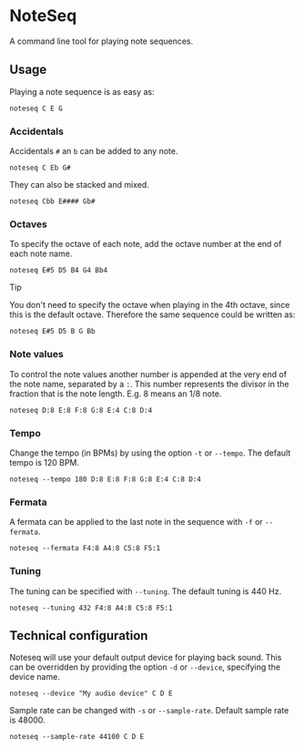 # NoteSeq

A command line tool for playing note sequences.

## Usage

Playing a note sequence is as easy as:

```
noteseq C E G
```

### Accidentals

Accidentals `#` an `b` can be added to any note.

```
noteseq C Eb G#
```

They can also be stacked and mixed.

```
noteseq Cbb E#### Gb#
```

### Octaves

To specify the octave of each note,
add the octave number at the end of each note name.

```
noteseq E#5 D5 B4 G4 Bb4
```

> [!TIP]
> You don't need to specify the octave when playing in the 4th octave,
> since this is the default octave.
> Therefore the same sequence could be written as:
>
> ```
> noteseq E#5 D5 B G Bb
> ```

### Note values

To control the note values another number is appended at the very end of the note name,
separated by a `:`.
This number represents the divisor in the fraction that is the note length.
E.g. 8 means an 1/8 note.

```
noteseq D:8 E:8 F:8 G:8 E:4 C:8 D:4
```

### Tempo

Change the tempo (in BPMs) by using the option `-t` or `--tempo`.
The default tempo is 120 BPM.

```
noteseq --tempo 180 D:8 E:8 F:8 G:8 E:4 C:8 D:4
```

### Fermata

A fermata can be applied to the last note in the sequence with
`-f` or `--fermata`.

```
noteseq --fermata F4:8 A4:8 C5:8 F5:1
```

### Tuning

The tuning can be specified with `--tuning`.
The default tuning is 440 Hz.

```
noteseq --tuning 432 F4:8 A4:8 C5:8 F5:1
```

## Technical configuration

Noteseq will use your default output device for playing back sound.
This can be overridden by providing the option `-d` or `--device`,
specifying the device name.

```
noteseq --device "My audio device" C D E
```

Sample rate can be changed with `-s` or `--sample-rate`.
Default sample rate is 48000.

```
noteseq --sample-rate 44100 C D E
```
